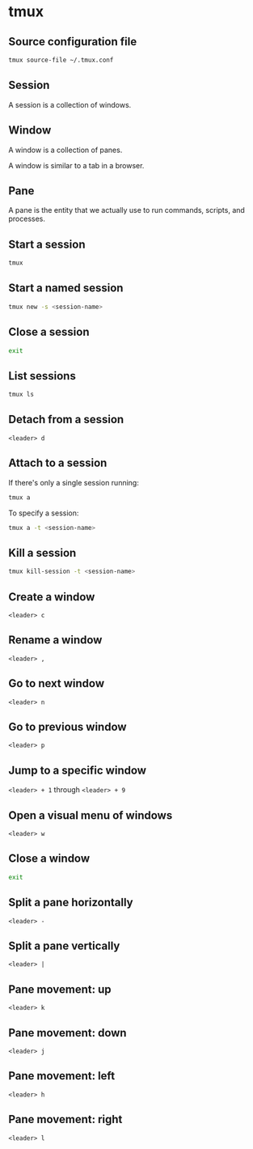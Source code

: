 # tmux

## Source configuration file

```bash
tmux source-file ~/.tmux.conf
```

## Session

A session is a collection of windows.

## Window

A window is a collection of panes.

A window is similar to a tab in a browser.

## Pane

A pane is the entity that we actually use to run commands, scripts, and processes.

## Start a session

```bash
tmux
```

## Start a named session

```bash
tmux new -s <session-name>
```

## Close a session

```bash
exit
```

## List sessions

```bash
tmux ls
```

## Detach from a session

`<leader> d`

## Attach to a session

If there's only a single session running:

```bash
tmux a
```

To specify a session:

```bash
tmux a -t <session-name>
```

## Kill a session

```bash
tmux kill-session -t <session-name>
```

## Create a window

`<leader> c`

## Rename a window

`<leader> ,`

## Go to next window

`<leader> n`

## Go to previous window

`<leader> p`

## Jump to a specific window

`<leader> + 1` through `<leader> + 9`

## Open a visual menu of windows

`<leader> w`

## Close a window

```bash
exit
```

## Split a pane horizontally

`<leader> -`

## Split a pane vertically

`<leader> |`

## Pane movement: up

`<leader> k`

## Pane movement: down

`<leader> j`

## Pane movement: left

`<leader> h`

## Pane movement: right

`<leader> l`
